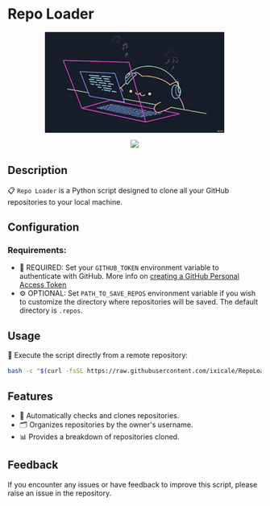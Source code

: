 # Repo Loader

<p align="center">
    <img align="center" src="assets/gif/coding.gif" alt="Coding" height="200px" />
</p>
<p align="center">
    <a href="https://git.io/typing-svg"><img src="https://readme-typing-svg.herokuapp.com?size=25&color=F75C7E&center=true&vCenter=true&width=540&lines=REPO+LOADER;Help+me+with+one+star!"></img></a>
</p>

## Description

📋 `Repo Loader` is a Python script designed to clone all your GitHub repositories to your local machine.

## Configuration

### Requirements:

- 🛑 REQUIRED: Set your `GITHUB_TOKEN` environment variable to authenticate with GitHub. More info on [creating a GitHub Personal Access Token](https://docs.github.com/en/github/authenticating-to-github/creating-a-personal-access-token)
- ⚙ OPTIONAL: Set `PATH_TO_SAVE_REPOS` environment variable if you wish to customize the directory where repositories will be saved. The default directory is `.repos`.

## Usage

🚀 Execute the script directly from a remote repository:

```bash
bash -c "$(curl -fsSL https://raw.githubusercontent.com/ixicale/RepoLoader/main/exec.sh)";
```

## Features

- 🔄 Automatically checks and clones repositories.
- 🗂 Organizes repositories by the owner's username.
- 📊 Provides a breakdown of repositories cloned.

## Feedback

If you encounter any issues or have feedback to improve this script, please raise an issue in the repository.
